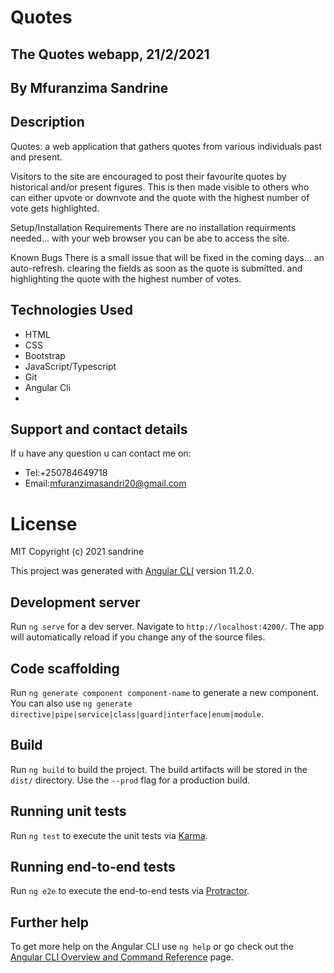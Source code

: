 # Quotes
## The Quotes webapp, 21/2/2021
## By Mfuranzima Sandrine

## Description

Quotes: a web application that gathers quotes from various individuals past and present.

Visitors to the site are encouraged to post their favourite quotes by historical and/or present figures. This is then made visible to others who can either upvote or downvote and the quote with the highest number of vote gets highlighted.

Setup/Installation Requirements There are no installation requirments needed... with your web browser you can be abe to access the site.

Known Bugs There is a small issue that will be fixed in the coming days... an auto-refresh. clearing the fields as soon as the quote is submitted. and highlighting the quote with the highest number of votes.

## Technologies Used
* HTML
* CSS
* Bootstrap
* JavaScript/Typescript
* Git
* Angular Cli
* 
## Support and contact details
If u have any question u can contact me on:

* Tel:+250784649718
* Email:mfuranzimasandri20@gmail.com

# License

MIT Copyright (c) 2021 sandrine

This project was generated with [Angular CLI](https://github.com/angular/angular-cli) version 11.2.0.

## Development server

Run `ng serve` for a dev server. Navigate to `http://localhost:4200/`. The app will automatically reload if you change any of the source files.

## Code scaffolding

Run `ng generate component component-name` to generate a new component. You can also use `ng generate directive|pipe|service|class|guard|interface|enum|module`.

## Build

Run `ng build` to build the project. The build artifacts will be stored in the `dist/` directory. Use the `--prod` flag for a production build.

## Running unit tests

Run `ng test` to execute the unit tests via [Karma](https://karma-runner.github.io).

## Running end-to-end tests

Run `ng e2e` to execute the end-to-end tests via [Protractor](http://www.protractortest.org/).

## Further help

To get more help on the Angular CLI use `ng help` or go check out the [Angular CLI Overview and Command Reference](https://angular.io/cli) page.
